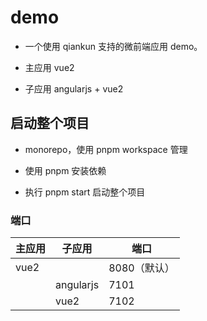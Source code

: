 # demo

- 一个使用 qiankun 支持的微前端应用 demo。

- 主应用 vue2
- 子应用 angularjs + vue2

## 启动整个项目

- monorepo，使用 pnpm workspace 管理

- 使用 pnpm 安装依赖
- 执行 pnpm start 启动整个项目

### 端口

| 主应用 | 子应用 | 端口       |
| ------ | --------- | ------------ |
| vue2   |           | 8080（默认） |
|        | angularjs | 7101         |
|        | vue2      | 7102         |